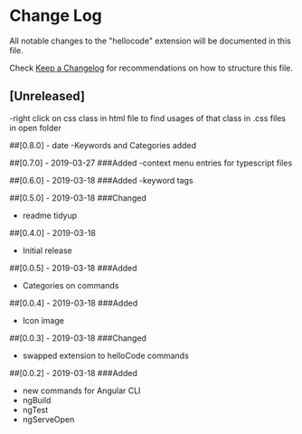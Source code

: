 # Change Log

All notable changes to the "hellocode" extension will be documented in this file.

Check [Keep a Changelog](http://keepachangelog.com/) for recommendations on how to structure this file.

## [Unreleased]
-right click on css class in html file to find usages of that class in .css files in open folder

##[0.8.0] - date
-Keywords and Categories added

##[0.7.0] - 2019-03-27
###Added
-context menu entries for typescript files

##[0.6.0] - 2019-03-18
###Added
-keyword tags

##[0.5.0] - 2019-03-18
###Changed
- readme tidyup

##[0.4.0] - 2019-03-18
- Initial release

##[0.0.5] - 2019-03-18
###Added
- Categories on commands

##[0.0.4] - 2019-03-18
###Added
- Icon image

##[0.0.3] - 2019-03-18
###Changed
- swapped extension to helloCode commands

##[0.0.2] - 2019-03-18
###Added
- new commands for Angular CLI
- ngBuild
- ngTest
- ngServeOpen